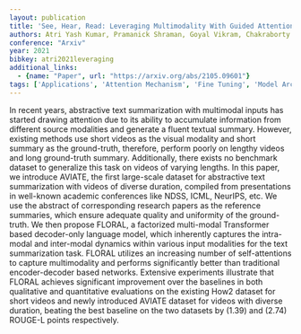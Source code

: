 ```yaml
---
layout: publication
title: 'See, Hear, Read: Leveraging Multimodality With Guided Attention For Abstractive Text Summarization'
authors: Atri Yash Kumar, Pramanick Shraman, Goyal Vikram, Chakraborty Tanmoy
conference: "Arxiv"
year: 2021
bibkey: atri2021leveraging
additional_links:
  - {name: "Paper", url: "https://arxiv.org/abs/2105.09601"}
tags: ['Applications', 'Attention Mechanism', 'Fine Tuning', 'Model Architecture', 'Multimodal Models', 'Pretraining Methods', 'RAG', 'Reinforcement Learning', 'Transformer']
---
```

In recent years, abstractive text summarization with multimodal inputs has started drawing attention due to its ability to accumulate information from different source modalities and generate a fluent textual summary. However, existing methods use short videos as the visual modality and short summary as the ground-truth, therefore, perform poorly on lengthy videos and long ground-truth summary. Additionally, there exists no benchmark dataset to generalize this task on videos of varying lengths. In this paper, we introduce AVIATE, the first large-scale dataset for abstractive text summarization with videos of diverse duration, compiled from presentations in well-known academic conferences like NDSS, ICML, NeurIPS, etc. We use the abstract of corresponding research papers as the reference summaries, which ensure adequate quality and uniformity of the ground-truth. We then propose FLORAL, a factorized multi-modal Transformer based decoder-only language model, which inherently captures the intra-modal and inter-modal dynamics within various input modalities for the text summarization task. FLORAL utilizes an increasing number of self-attentions to capture multimodality and performs significantly better than traditional encoder-decoder based networks. Extensive experiments illustrate that FLORAL achieves significant improvement over the baselines in both qualitative and quantitative evaluations on the existing How2 dataset for short videos and newly introduced AVIATE dataset for videos with diverse duration, beating the best baseline on the two datasets by \(1.39\) and \(2.74\) ROUGE-L points respectively.
